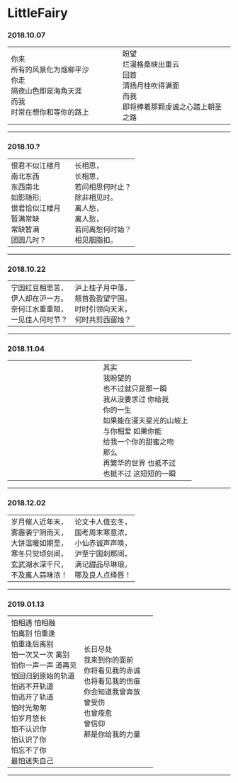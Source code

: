 # LittleFairy
### 2018.10.07
<html>
    <table width="100%">
        <tr>
            <td width = "50%">
                你来</br>
                所有的风景化为烟柳平沙</br>
                你走</br>
                隔夜山色即是海角天涯</br>
                而我</br>
                时常在想你和等你的路上</br>
            </td>
            <td width = "50%">
                盼望</br>
                烂漫格桑映出重云</br>
                回首</br>
                清扬月桂吹得满面</br>
                而我</br>
                即将捧着那颗虔诚之心踏上朝圣之路</br>
            </td>
        </tr>
    </table>
</html>

---
### 2018.10.?
<html>
    <table width="100%">
        <tr>
            <td width = "50%">
                恨君不似江楼月</br>
                南北东西</br>
                东西南北</br>
                如影随形;</br>
                恨君恰似江楼月 </br>
                暂满常缺 </br>
                常缺暂满</br> 
                团圆几时？</br>
            </td>
            <td width = "50%">
                长相思，</br>
                长相思，</br>
                若问相思何时止？</br>
                除非相见时。</br>
                离人愁，</br>
                离人愁，</br>
                若问离愁何时始？</br>
                相见胭脂扣。</br>
            </td>
        </tr>
    </table>
</html>

---
### 2018.10.22
<html>
    <table width="100%">
        <tr>
            <td width = "50%">
                宁国红豆相思苦，</br>
                伊人却在沪一方。</br>
                奈何江水重重阻，</br>
                一见佳人何时节？</br>
            </td>
            <td width = "50%">
                沪上桂子月中落，</br>
                翘首盈盈望宁国。</br>
                时时引领向天末，</br>
                何时共剪西窗烛？</br>
            </td>
        </tr>
    </table>
</html>

---
### 2018.11.04
<html>
    <table width="100%">
        <tr>
            <td width = "50%">
                </br>
            </td>
            <td width = "50%">
                其实</br> 
                我盼望的</br>
                也不过就只是那一瞬</br>
                我从没要求过 你给我</br>
                你的一生</br>
                如果能在漫天星光的山坡上</br>
                与你相爱 如果你能</br>
                给我一个你的甜蜜之吻</br>
                那么 </br>
                再繁华的世界 也抵不过 </br>
                也抵不过 这短短的一瞬</br>
            </td>
        </tr>
    </table>
</html>

---
### 2018.12.02
<html>
    <table width="100%">
        <tr>
            <td width = "50%">
                岁月催人近年末，</br>
                雾霾袭宁阴雨天，</br>
                大饼温暖如期至，</br>
                寒冬只觉顷刻间，</br>
                玄武湖水深千尺，</br>
                不及离人蒜味浓！</br>
            </td>
            <td width = "50%">
                论文卡人值玄冬，</br>
                国考周末寒意浓，</br>
                小仙赤诚声声唤，</br>
                沪至宁国刹那间，</br>
                满记甜品尽琳琅，</br>
                哪及良人点绛唇！</br>
            </td>
        </tr>
    </table>
</html>

---
### 2019.01.13
<html>
    <table width="100%">
        <tr>
            <td width = "50%">
                怕相遇  怕相融</br>
                怕离别  怕重逢</br>
                怕重逢后离别</br>
                怕一次又一次  离别</br>
                怕你一声一声  道再见</br>
                怕回归到原始的轨道</br>
                怕逃不开轨道</br>
                怕逃开了轨道</br>
                怕时光匆匆</br>
                怕岁月悠长</br>
                怕不认识你</br>
                怕认识了你</br>
                怕忘不了你</br>
                最怕迷失自己</br>
            </td>
            <td width = "50%">
                长日尽处</br>
                我来到你的面前</br>
                你将看见我的赤诚</br>
                也将看见我的伤痕</br>
                你会知道我曾奔放</br>
                曾受伤</br>
                也曾痊愈</br>
                曾信仰</br>
                那是你给我的力量</br>
            </td>
        </tr>
    </table>
</html>

---
